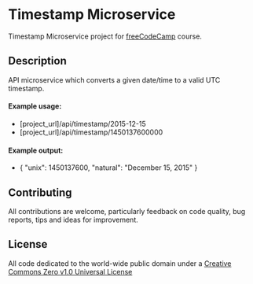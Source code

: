 # Timestamp Microservice

Timestamp Microservice project for [freeCodeCamp](https://www.freecodecamp.org/) course.

## Description

API microservice which converts a given date/time to a valid UTC timestamp.

#### Example usage:

- [project_url]/api/timestamp/2015-12-15
- [project_url]/api/timestamp/1450137600000

#### Example output:

- { "unix": 1450137600, "natural": "December 15, 2015" }

## Contributing

All contributions are welcome, particularly feedback on code quality, bug reports, tips and ideas for improvement.

## License

All code dedicated to the world-wide public domain under a [Creative Commons Zero v1.0 Universal License](https://creativecommons.org/publicdomain/zero/1.0/)
